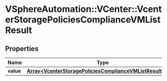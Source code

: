 # VSphereAutomation::VCenter::VcenterStoragePoliciesComplianceVMListResult

## Properties
Name | Type | Description | Notes
------------ | ------------- | ------------- | -------------
**value** | [**Array&lt;VcenterStoragePoliciesComplianceVMListResultValue&gt;**](VcenterStoragePoliciesComplianceVMListResultValue.md) |  | 



